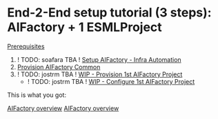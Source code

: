 # End-2-End setup tutorial (3 steps): AIFactory + 1 ESMLProject

[Prerequisites](../10-19/12-prerequisites-setup.md)

1) ! TODO: soafara TBA ! [Setup AIFactory - Infra Automation](../10-19/13-setup-aifactory.md)
2) [Provision AIFactory Common](../20-29/24-create-AIFactory-common.md)
3) ! TODO: jostrm TBA !  [WIP - Provision 1st AIFactory Project](../20-29/24-create-AIFactory-project.md)
    - ! TODO: jostrm TBA !  [WIP - Configure 1st AIFactory Project](../20-29/24-create-AIFactory-project.md)

This is what you got: 

[AIFactory overview](../10-19/15-aifactory-overview.md)
[AIFactory overview](../10-19/11-architecture-diagrams.md) 
